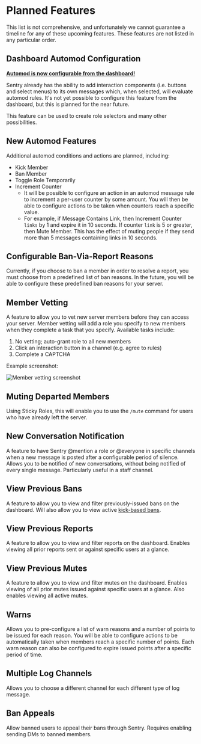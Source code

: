 # Planned Features

This list is not comprehensive, and unfortunately we cannot guarantee a timeline for any of these upcoming features.
These features are not listed in any particular order.

## Dashboard Automod Configuration

[**Automod is now configurable from the dashboard!**](https://sentrybot.gg/guilds/_/automod)

Sentry already has the ability to add interaction components (i.e. buttons and select menus) to its own messages which,
when selected, will evaluate automod rules. It's not yet possible to configure this feature from the dashboard, but this
is planned for the near future.

This feature can be used to create role selectors and many other possibilities.

## New Automod Features

Additional automod conditions and actions are planned, including:

- Kick Member
- Ban Member
- Toggle Role Temporarily
- Increment Counter
    - It will be possible to configure an action in an automod message rule to increment a per-user counter by some
      amount. You will then be able to configure actions to be taken when counters reach a specific value.
    - For example, if Message Contains Link, then Increment Counter `links` by 1 and expire it in 10 seconds. If
      counter `link` is 5 or greater, then Mute Member. This has the effect of muting people if they send more than 5
      messages containing links in 10 seconds.

## Configurable Ban-Via-Report Reasons

Currently, if you choose to ban a member in order to resolve a report, you must choose from a predefined list of ban
reasons. In the future, you will be able to configure these predefined ban reasons for your server.

## Member Vetting

A feature to allow you to vet new server members before they can access your server. Member vetting will add a role you
specify to new members when they complete a task that you specify. Available tasks include:

1. No vetting; auto-grant role to all new members
2. Click an interaction button in a channel (e.g. agree to rules)
3. Complete a CAPTCHA

Example screenshot:

![Member vetting screenshot](https://mckay.media/epImK)

## Muting Departed Members

Using Sticky Roles, this will enable you to use the `/mute` command for users who have already left the server.

## New Conversation Notification

A feature to have Sentry @mention a role or @everyone in specific channels when a new message is posted after a
configurable period of silence. Allows you to be notified of new conversations, without being notified of every single
message. Particularly useful in a staff channel.

## View Previous Bans

A feature to allow you to view and filter previously-issued bans on the dashboard. Will also allow you to view active
[kick-based bans](./commands.md#bot-kick-based-bans).

## View Previous Reports

A feature to allow you to view and filter reports on the dashboard. Enables viewing all prior reports sent or against
specific users at a glance.

## View Previous Mutes

A feature to allow you to view and filter mutes on the dashboard. Enables viewing of all prior mutes issued against
specific users at a glance. Also enables viewing all active mutes.

## Warns

Allows you to pre-configure a list of warn reasons and a number of points to be issued for each reason. You will be able
to configure actions to be automatically taken when members reach a specific number of points. Each warn reason can also
be configured to expire issued points after a specific period of time.

## Multiple Log Channels

Allows you to choose a different channel for each different type of log message.

## Ban Appeals

Allow banned users to appeal their bans through Sentry. Requires enabling sending DMs to banned members.
